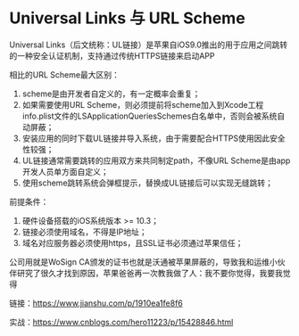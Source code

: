 # Universal Links 与 URL Scheme

Universal Links（后文统称：UL链接）是苹果自iOS9.0推出的用于应用之间跳转的一种安全认证机制，支持通过传统HTTPS链接来启动APP

相比的URL Scheme最大区别：

1. scheme是由开发者自定义的，有一定概率会重复；
2. 如果需要使用URL Scheme，则必须提前将scheme加入到Xcode工程info.plist文件的LSApplicationQueriesSchemes白名单中，否则会被系统自动屏蔽；
3. 安装应用的同时下载UL链接并导入系统，由于需要配合HTTPS使用因此安全性较强；
4. UL链接通常需要跳转的应用双方来共同制定path，不像URL Scheme是由app开发人员单方面自定义；
5. 使用scheme跳转系统会弹框提示，替换成UL链接后可以实现无缝跳转；

前提条件：

1. 硬件设备搭载的iOS系统版本 >= 10.3；
2. 链接必须使用域名，不得是IP地址；
3. 域名对应服务器必须使用https，且SSL证书必须通过苹果信任；

公司用就是WoSign CA颁发的证书也就是沃通被苹果屏蔽的，导致我和运维小伙伴研究了很久才找到原因，苹果爸爸再一次教我做了人：我不要你觉得，我要我觉得

> 

链接：https://www.jianshu.com/p/1910ea1fe8f6

实战：https://www.cnblogs.com/hero11223/p/15428846.html